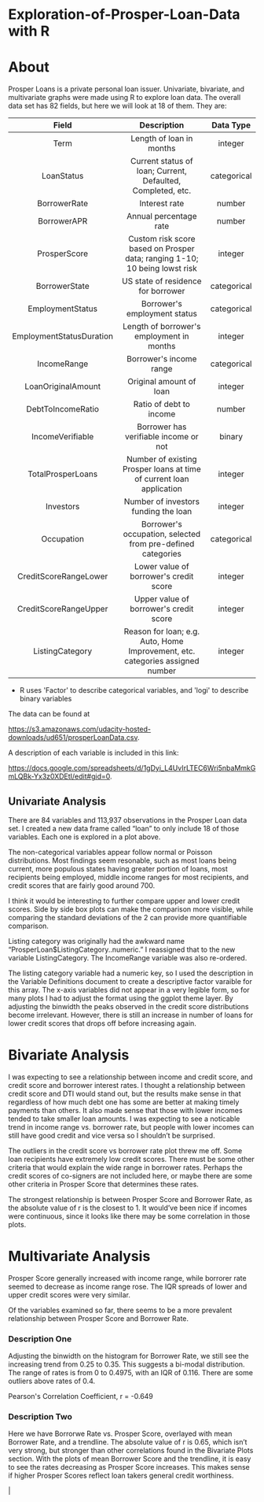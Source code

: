 # Exploration-of-Prosper-Loan-Data with R

# About

Prosper Loans is a private personal loan issuer. Univariate, bivariate, and multivariate graphs were made using R to explore loan data.  The overall data set has 82 fields, but here we will look at 18 of them.  They are:

| Field                       | Description                                                                     | Data Type    | 
|:---------------------------:|:-------------------------------------------------------------------------------:|:-----------:|
| Term                        | Length of loan in months                                                        | integer     |
| LoanStatus                  | Current status of loan; Current, Defaulted, Completed, etc.                     | categorical |
| BorrowerRate                | Interest rate                                                                   | number      |
| BorrowerAPR                 | Annual percentage rate                                                          | number      |
| ProsperScore                | Custom risk score based on Prosper data; ranging 1-10; 10 being lowst risk      | integer     |
| BorrowerState               | US state of residence for borrower                                              | categorical |
| EmploymentStatus            | Borrower's employment status                                                    | categorical |
| EmploymentStatusDuration    | Length of borrower's employment in months                                       | integer     |
| IncomeRange                 | Borrower's income range                                                         | categorical |
| LoanOriginalAmount          | Original amount of loan                                                         | integer     |
| DebtToIncomeRatio           | Ratio of debt to income                                                         | number      |
| IncomeVerifiable            | Borrower has verifiable income or not                                           | binary      |
| TotalProsperLoans           | Number of existing Prosper loans at time of current loan application            | integer     |
| Investors                   | Number of investors funding the loan                                            | integer     |
| Occupation                  | Borrower's occupation, selected from pre-defined categories                     | categorical |
| CreditScoreRangeLower       | Lower value of borrower's credit score                                          | integer     |
| CreditScoreRangeUpper       | Upper value of borrower's credit score                                          | integer     |
| ListingCategory             | Reason for loan; e.g. Auto, Home Improvement, etc. categories assigned number   | integer     |

* R uses 'Factor' to describe categorical variables, and 'logi' to describe binary variables


The data can be found at 

https://s3.amazonaws.com/udacity-hosted-downloads/ud651/prosperLoanData.csv.

A description of each variable is included in this link: 

https://docs.google.com/spreadsheets/d/1gDyi_L4UvIrLTEC6Wri5nbaMmkGmLQBk-Yx3z0XDEtI/edit#gid=0.

## Univariate Analysis
  

There are 84 variables and 113,937 observations in the Prosper Loan data set. I created a new data frame called “loan” to only include 18 of those variables. Each one is explored in a plot above.

The non-categorical variables appear follow normal or Poisson distributions. Most findings seem resonable, such as most loans being current, more populous states having greater portion of loans, most recipients being employed, middle income ranges for most recipients, and credit scores that are fairly good around 700.


I think it would be interesting to further compare upper and lower credit scores. Side by side box plots can make the comparison more visible, while comparing the standard deviations of the 2 can provide more quantifiable comparison.

Listing category was originally had the awkward name “ProsperLoan$ListingCategory..numeric.” I reassigned that to the new variable ListingCategory. The IncomeRange variable was also re-ordered.

The listing category variable had a numeric key, so I used the description in the Variable Definitions document to create a descriptive factor varaible for this array. The x-axis variables did not appear in a very legible form, so for many plots I had to adjust the format using the ggplot theme layer.
By adjusting the binwidth the peaks observed in the credit score distributions become irrelevant. However, there is still an increase in number of loans for lower credit scores that drops off before increasing again.


# Bivariate Analysis

I was expecting to see a relationship between income and credit score, and credit score and borrower interest rates. I thought a relationship between credit score and DTI would stand out, but the results make sense in that regardless of how much debt one has some are better at making timely payments than others. It also made sense that those with lower incomes tended to take smaller loan amounts. I was expecting to see a noticable trend in income range vs. borrower rate, but people with lower incomes can still have good credit and vice versa so I shouldn’t be surprised.

The outliers in the credit score vs borrower rate plot threw me off. Some loan recipients have extremely low credit scores. There must be some other criteria that would explain the wide range in borrower rates. Perhaps the credit scores of co-signers are not included here, or maybe there are some other criteria in Prosper Score that determines these rates.

The strongest relationship is between Prosper Score and Borrower Rate, as the absolute value of r is the closest to 1. It would’ve been nice if incomes were continuous, since it looks like there may be some correlation in those plots.


# Multivariate Analysis

Prosper Score generally increased with income range, while borrorer rate seemed to decrease as income range rose. The IQR spreads of lower and upper credit scores were very similar.

Of the variables examined so far, there seems to be a more prevalent relationship between Prosper Score and Borrower Rate.

### Description One

Adjusting the binwidth on the histogram for Borrower Rate, we still see the increasing trend from 0.25 to 0.35. This suggests a bi-modal distribution. The range of rates is from 0 to 0.4975, with an IQR of 0.116. There are some outliers above rates of 0.4.

Pearson's Correlation Coefficient, r = -0.649


### Description Two

Here we have Borrorwe Rate vs. Prosper Score, overlayed with mean Borrower Rate, and a trendline. The absolute value of r is 0.65, which isn’t very strong, but stronger than other correlations found in the Bivariate Plots section. With the plots of mean Borrower Score and the trendline, it is easy to see the rates decreasing as Prosper Score increases. This makes sense if higher Prosper Scores reflect loan takers general credit worthiness.

|
